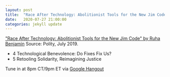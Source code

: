 ```yaml
---
layout: post
title:  "Race After Technology: Abolitionist Tools for the New Jim Code, Part 3"
date:   2020-07-27 21:00:00
categories: jekyll update
---
```


["Race After Technology: Abolitionist Tools for the New Jim Code" by Ruha Benjamin](https://www.wiley.com/en-us/Race+After+Technology:+Abolitionist+Tools+for+the+New+Jim+Code-p-9781509526437) Source: Polity, July 2019. 

* 4    Technological Benevolence: Do Fixes Fix Us?
* 5    Retooling Solidarity, Reimagining Justice

Tune in at 8pm CT/9pm ET via [Google Hangout](https://calendar.google.com/event?action=TEMPLATE&tmeid=NDF2aDkzNXBtNmQ4MDlvYTh1b2g5OTN2YWEgd2lsbGlhbXMucmViZWNjYUBt&tmsrc=williams.rebecca%40gmail.com)
